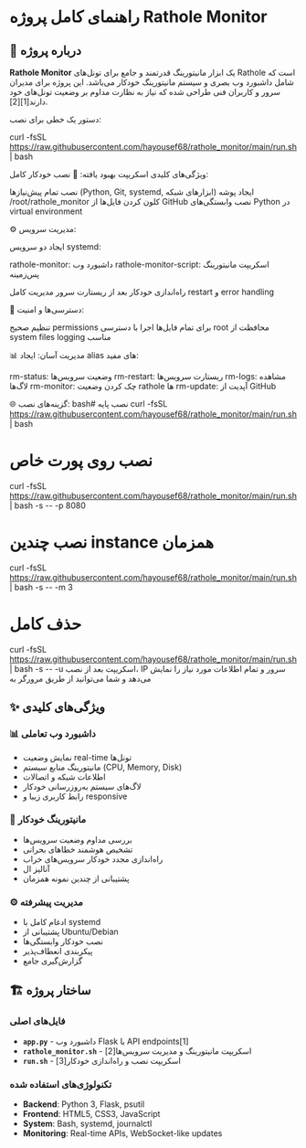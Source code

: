 # راهنمای کامل پروژه Rathole Monitor

## 📖 درباره پروژه

**Rathole Monitor** یک ابزار مانیتورینگ قدرتمند و جامع برای تونل‌های Rathole است که شامل داشبورد وب بصری و سیستم مانیتورینگ خودکار می‌باشد. این پروژه برای مدیران سرور و کاربران فنی طراحی شده که نیاز به نظارت مداوم بر وضعیت تونل‌های خود دارند[1][2].




دستور یک خطی برای نصب:


  curl -fsSL https://raw.githubusercontent.com/hayousef68/rathole_monitor/main/run.sh | bash 




ویژگی‌های کلیدی اسکریپت بهبود یافته:
🚀 نصب خودکار کامل:

نصب تمام پیش‌نیازها (Python, Git, systemd, ابزارهای شبکه)
ایجاد پوشه /root/rathole_monitor
کلون کردن فایل‌ها از GitHub
نصب وابستگی‌های Python در virtual environment

⚙️ مدیریت سرویس:

ایجاد دو سرویس systemd:

rathole-monitor: داشبورد وب
rathole-monitor-script: اسکریپت مانیتورینگ پس‌زمینه


راه‌اندازی خودکار بعد از ریستارت سرور
مدیریت کامل restart و error handling

🔧 دسترسی‌ها و امنیت:

تنظیم صحیح permissions برای تمام فایل‌ها
اجرا با دسترسی root
محافظت از system files
logging مناسب

📊 مدیریت آسان:
ایجاد alias های مفید:

rm-status: وضعیت سرویس‌ها
rm-restart: ریستارت سرویس‌ها
rm-logs: مشاهده لاگ‌ها
rm-monitor: چک کردن وضعیت rathole ها
rm-update: آپدیت از GitHub

🌐 گزینه‌های نصب:
bash# نصب پایه
curl -fsSL https://raw.githubusercontent.com/hayousef68/rathole_monitor/main/run.sh | bash

# نصب روی پورت خاص
curl -fsSL https://raw.githubusercontent.com/hayousef68/rathole_monitor/main/run.sh | bash -s -- -p 8080

# نصب چندین instance همزمان
curl -fsSL https://raw.githubusercontent.com/hayousef68/rathole_monitor/main/run.sh | bash -s -- -m 3

# حذف کامل
curl -fsSL https://raw.githubusercontent.com/hayousef68/rathole_monitor/main/run.sh | bash -s -- -u
اسکریپت بعد از نصب، IP سرور و تمام اطلاعات مورد نیاز را نمایش می‌دهد و شما می‌توانید از طریق مرورگر به






## ✨ ویژگی‌های کلیدی

### 📊 داشبورد وب تعاملی
- نمایش وضعیت real-time تونل‌ها
- مانیتورینگ منابع سیستم (CPU, Memory, Disk)
- اطلاعات شبکه و اتصالات
- لاگ‌های سیستم به‌روزرسانی خودکار
- رابط کاربری زیبا و responsive

### 🔄 مانیتورینگ خودکار
- بررسی مداوم وضعیت سرویس‌ها
- تشخیص هوشمند خطاهای بحرانی
- راه‌اندازی مجدد خودکار سرویس‌های خراب
- آنالیز ال
- پشتیبانی از چندین نمونه همزمان

### ⚙️ مدیریت پیشرفته
- ادغام کامل با systemd
- پشتیبانی از Ubuntu/Debian
- نصب خودکار وابستگی‌ها
- پیکربندی انعطاف‌پذیر
- گزارش‌گیری جامع

## 🏗️ ساختار پروژه

### فایل‌های اصلی
- **`app.py`** - داشبورد وب Flask با API endpoints[1]
- **`rathole_monitor.sh`** - اسکریپت مانیتورینگ و مدیریت سرویس‌ها[2]
- **`run.sh`** - اسکریپت نصب و راه‌اندازی خودکار[3]

### تکنولوژی‌های استفاده شده
- **Backend**: Python 3, Flask, psutil
- **Frontend**: HTML5, CSS3, JavaScript
- **System**: Bash, systemd, journalctl
- **Monitoring**: Real-time APIs, WebSocket-like updates
